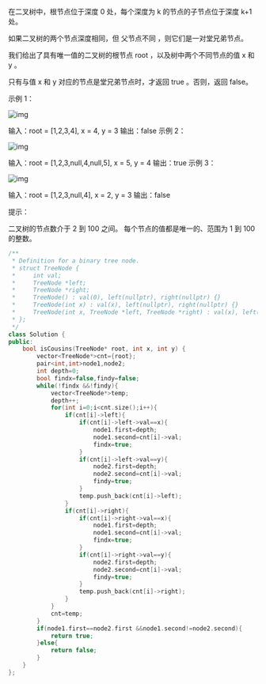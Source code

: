 在二叉树中，根节点位于深度 0 处，每个深度为 k 的节点的子节点位于深度 k+1 处。

如果二叉树的两个节点深度相同，但 父节点不同 ，则它们是一对堂兄弟节点。

我们给出了具有唯一值的二叉树的根节点 root ，以及树中两个不同节点的值 x 和 y 。

只有与值 x 和 y 对应的节点是堂兄弟节点时，才返回 true 。否则，返回 false。

 

示例 1：

![img](https://assets.leetcode-cn.com/aliyun-lc-upload/uploads/2019/02/16/q1248-01.png)

输入：root = [1,2,3,4], x = 4, y = 3
输出：false
示例 2：

![img](https://assets.leetcode-cn.com/aliyun-lc-upload/uploads/2019/02/16/q1248-02.png)


输入：root = [1,2,3,null,4,null,5], x = 5, y = 4
输出：true
示例 3：

![img](https://assets.leetcode-cn.com/aliyun-lc-upload/uploads/2019/02/16/q1248-03.png)

输入：root = [1,2,3,null,4], x = 2, y = 3
输出：false


提示：

二叉树的节点数介于 2 到 100 之间。
每个节点的值都是唯一的、范围为 1 到 100 的整数。

```cpp
/**
 * Definition for a binary tree node.
 * struct TreeNode {
 *     int val;
 *     TreeNode *left;
 *     TreeNode *right;
 *     TreeNode() : val(0), left(nullptr), right(nullptr) {}
 *     TreeNode(int x) : val(x), left(nullptr), right(nullptr) {}
 *     TreeNode(int x, TreeNode *left, TreeNode *right) : val(x), left(left), right(right) {}
 * };
 */
class Solution {
public:
    bool isCousins(TreeNode* root, int x, int y) {
        vector<TreeNode*>cnt={root};
        pair<int,int>node1,node2;
        int depth=0;
        bool findx=false,findy=false;
        while(!findx &&!findy){
            vector<TreeNode*>temp;
            depth++;
            for(int i=0;i<cnt.size();i++){
                if(cnt[i]->left){
                    if(cnt[i]->left->val==x){
                        node1.first=depth;
                        node1.second=cnt[i]->val;
                        findx=true;
                    }
                    if(cnt[i]->left->val==y){
                        node2.first=depth;
                        node2.second=cnt[i]->val;
                        findy=true;
                    }
                    temp.push_back(cnt[i]->left);
                }
                if(cnt[i]->right){
                    if(cnt[i]->right->val==x){
                        node1.first=depth;
                        node1.second=cnt[i]->val;
                        findx=true;
                    }
                    if(cnt[i]->right->val==y){
                        node2.first=depth;
                        node2.second=cnt[i]->val;
                        findy=true;
                    }
                    temp.push_back(cnt[i]->right);
                }
            }
            cnt=temp;
        }
        if(node1.first==node2.first &&node1.second!=node2.second){
            return true;
        }else{
            return false;
        }
    }    
};
```

